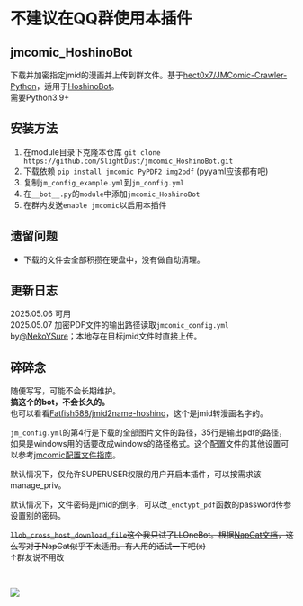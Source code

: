 # 不建议在QQ群使用本插件


## jmcomic_HoshinoBot

下载并加密指定jmid的漫画并上传到群文件。基于[hect0x7/JMComic-Crawler-Python](https://github.com/hect0x7/JMComic-Crawler-Python)，适用于[HoshinoBot](https://github.com/Ice9Coffee/HoshinoBot)。  
需要Python3.9+

## 安装方法
1. 在module目录下克隆本仓库 `git clone https://github.com/SlightDust/jmcomic_HoshinoBot.git`
2. 下载依赖 `pip install jmcomic PyPDF2 img2pdf`  (pyyaml应该都有吧)  
3. 复制`jm_config_example.yml`到`jm_config.yml`
4. 在`__bot__.py`的`module`中添加`jmcomic_HoshinoBot`
5. 在群内发送`enable jmcomic`以启用本插件

## 遗留问题
- 下载的文件会全部积攒在硬盘中，没有做自动清理。  

## 更新日志
2025.05.06 可用  
2025.05.07 加密PDF文件的输出路径读取`jmcomic_config.yml` by[@NekoYSure](https://github.com/NekoYSure)；本地存在目标jmid文件时直接上传。  


## 碎碎念
随便写写，可能不会长期维护。  
**搞这个的bot，不会长久的。**  
也可以看看[Fatfish588/jmid2name-hoshino](https://github.com/Fatfish588/jmid2name-hoshino)，这个是jmid转漫画名字的。  

`jm_config.yml`的第4行是下载的全部图片文件的路径，35行是输出pdf的路径，如果是windows用的话要改成windows的路径格式。这个配置文件的其他设置可以参考[jmcomic配置文件指南](https://jmcomic.readthedocs.io/zh-cn/latest/option_file_syntax/#)。  
  
默认情况下，仅允许SUPERUSER权限的用户开启本插件，可以按需求该manage_priv。  
  
默认情况下，文件密码是jmid的倒序，可以改`_enctypt_pdf`函数的password传参设置别的密码。  
  
~~`llob_cross_host_download_file`这个我只试了LLOneBot。根据[NapCat文档](https://napneko.github.io/onebot/napcat#napcat-%E8%B5%84%E6%BA%90-url-%E5%8F%82%E6%95%B0%E7%B1%BB%E5%9E%8B)，这么写对于NapCat似乎不太适用。有人用的话试一下吧(x)~~  
↑群友说不用改
    
<br>

![](https://s2.loli.net/2025/05/07/3tic9aP45MJAqGw.png)
